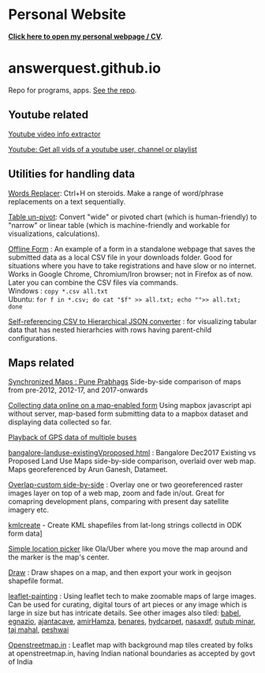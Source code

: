 # Personal Website
**[Click here to open my personal webpage / CV](http://nikhilvj.co.in/).**

# answerquest.github.io
Repo for programs, apps. [See the repo](https://github.com/answerquest/answerquest.github.io).

## Youtube related
[Youtube video info extractor](youtube-info-extractor.html)

[Youtube: Get all vids of a youtube user, channel or playlist](youtube-all-vids-info.html)

## Utilities for handling data
[Words Replacer](words-replacer.html): Ctrl+H on steroids. Make a range of word/phrase replacements on a text sequentially.

[Table un-pivot](table-unpivot.html): Convert "wide" or pivoted chart (which is human-friendly) to "narrow" or linear table (which is machine-friendly and workable for visualizations, calculations).

[Offline Form](offline-form.html) : An example of a form in a standalone webpage that saves the submitted data as a local CSV file in your downloads folder. Good for situations where you have to take registrations and have slow or no internet. Works in Google Chrome, Chromium/Iron browser; not in Firefox as of now. Later you can combine the CSV files via commands.<br>
Windows : `copy *.csv all.txt`<br>
Ubuntu: `for f in *.csv; do cat "$f" >> all.txt; echo "">> all.txt; done`

[Self-referencing CSV to Hierarchical JSON converter](selfrefCSV_2_hierarchJSON.html) : for visualizing tabular data that has nested hierarhcies with rows having parent-child configurations.


## Maps related
[Synchronized Maps : Pune Prabhags](pune_07-12-17_sync.html) Side-by-side comparison of maps from pre-2012, 2012-17, and 2017-onwards

[Collecting data online on a map-enabled form](form2mapbox-encrypted.html) Using mapbox javascript api without server, map-based form submitting data to a mapbox dataset and displaying data collected so far.

[Playback of GPS data of multiple buses](https://answerquest.github.io/GPSPlayback/)

<!--
[Overlap](overlap.html) : Load image/raster maps like Development Plan, fading in and out over zoomable web map with satellite view and other map views.
[Overlap-custom](overlap-custom.html) : Overlay your own raster or georeferenced map. <br>Put any tiles URL schema like `../{z}/{x}/{y}..` at bottom and press Update. 
<br>Explore <http://mapwarper.net> for many such rasters. 
<br>Mapbox tilesets can also be used, look up its URL schema online.
<br>You can also directly load the tileset by putting `?url={URL}` at the end, 
<br>or `?mapwarper={id}` for Mapwarper maps, 
<br>or `mapbox={id}&accesstoken={accesstoken}` for Mapbox tilesets. (If you have geo-referenced your map using QGIS and have the GeoTIFF file on your computer, you can upload it to Mapbox Studio under Tilesets. Upload it there, then use this tool to make it shareable on the web.)
-->

[bangalore-landuse-existingVproposed.html](bangalore-landuse-existingVproposed.html) : Bangalore Dec2017 Existing vs Proposed Land Use Maps side-by-side comparison, overlaid over web map. Maps georeferenced by Arun Ganesh, Datameet.

[Overlap-custom side-by-side](overlap-custom-side.html) : Overlay one or two georeferenced raster images layer on top of a web map, zoom and fade in/out. Great for comapring development plans, comparing with present day satellite imagery etc.

[kmlcreate](kmlcreate.html) - Create KML shapefiles from lat-long strings collectd in ODK form data]

[Simple location picker](leaflet-center-location-picker.html) like Ola/Uber where you move the map around and the marker is the map's center.

[Draw](draw.html) : Draw shapes on a map, and then export your work in geojson shapefile format.

[leaflet-painting](https://server.nikhilvj.co.in/tilemaker/leaflet-painting.html) : Using leaflet tech to make zoomable maps of large images. Can be used for curating, digital tours of art pieces or any image which is large in size but has intricate details. See other images also tiled: [babel](https://server.nikhilvj.co.in/tilemaker/leaflet-painting.html?p=babel), [egnazio](https://server.nikhilvj.co.in/tilemaker/leaflet-painting.html?p=egnazio), [ajantacave](https://server.nikhilvj.co.in/tilemaker/leaflet-painting.html?p=ajantaCave26#3/75.78/-87.10), [amirHamza](https://server.nikhilvj.co.in/tilemaker/leaflet-painting.html?p=amirHamza), [benares](https://server.nikhilvj.co.in/tilemaker/leaflet-painting.html?p=benares), [hydcarpet](https://server.nikhilvj.co.in/tilemaker/leaflet-painting.html?p=hydcarpet#4/82.60/-91.45), [nasaxdf](https://server.nikhilvj.co.in/tilemaker/leaflet-painting.html?p=nasaxdf&z=4#2/63.2/-44.5), [qutub minar](https://server.nikhilvj.co.in/tilemaker/leaflet-painting.html?p=qutub1&z=4), [taj mahal](https://server.nikhilvj.co.in/tilemaker/leaflet-painting.html?p=tajMahal&z=6#1/0/0), [peshwai](https://server.nikhilvj.co.in/tilemaker/leaflet-painting.html?p=templePeshwai&z=5)

[Openstreetmap.in](osm-in.html) : Leaflet map with background map tiles created by folks at openstreetmap.in, having Indian national boundaries as accepted by govt of India
